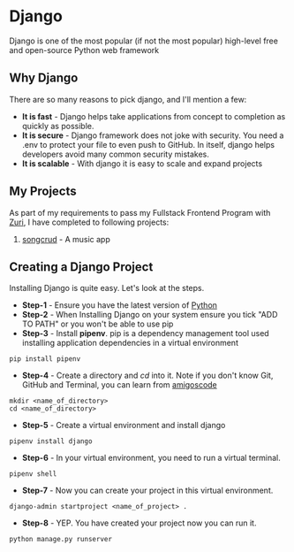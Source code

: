 # Django
Django is one of the most popular (if not the most popular) high-level free and open-source Python web framework

## Why Django
There are so many reasons to pick django, and I'll mention a few:
* **It is fast** - Django helps take applications from concept to completion as quickly as possible.
* **It is secure** - Django framework does not joke with security. You need a .env to protect your file to even push to GitHub. In itself, django helps developers avoid many common security mistakes.
* **It is scalable** - With django it is easy to scale and expand projects 

## My Projects
As part of my requirements to pass my Fullstack Frontend Program with [Zuri](https://training.zuri.team/), I have completed to following projects:

1. [songcrud](https://github.com/B-Akapo/zuri-projects/tree/main/django/songcrud) - A music app

## Creating a Django Project
Installing Django is quite easy. Let's look at the steps. 

* **Step-1** - Ensure you have the latest version of [Python](https://python.org/downloads/)
* **Step-2** - When Installing Django on your system ensure you tick "ADD TO PATH" or you won't be able to use pip
* **Step-3** - Install **pipenv**. pip is a dependency management tool used installing application dependencies in a virtual environment
````
pip install pipenv
````
* **Step-4** - Create a directory and *cd* into it. Note if you don't know Git, GitHub and Terminal, you can learn from [amigoscode](https://www.youtube.com/c/amigoscode)
````
mkdir <name_of_directory>
cd <name_of_directory>
````
* **Step-5** - Create a virtual environment and install django 
````
pipenv install django
````
* **Step-6** - In your virtual environment, you need to run a virtual terminal.
````
pipenv shell
````
* **Step-7** - Now you can create your project in this virtual environment.
````
django-admin startproject <name_of_project> .
````
* **Step-8** - YEP. You have created your project now you can run it. 
````
python manage.py runserver
````